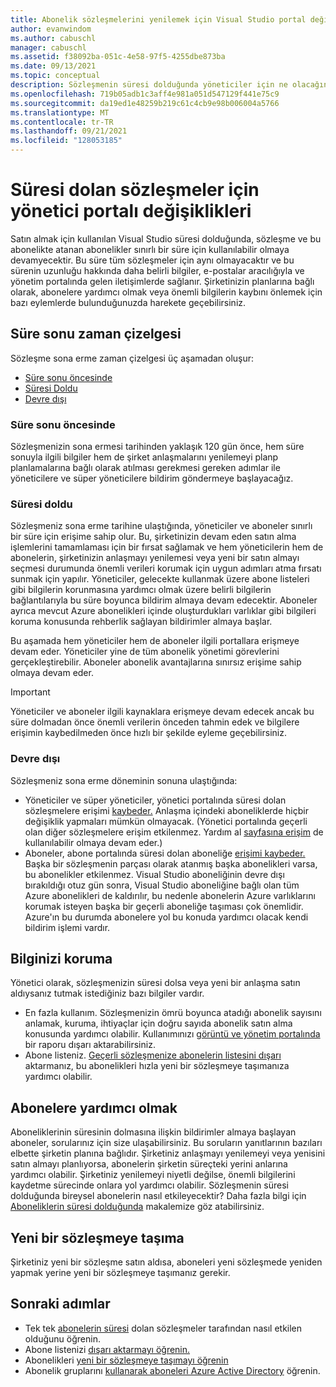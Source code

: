 ```yaml
---
title: Abonelik sözleşmelerini yenilemek için Visual Studio portal değişiklikleri | Microsoft Docs
author: evanwindom
ms.author: cabuschl
manager: cabuschl
ms.assetid: f38092ba-051c-4e58-97f5-4255dbe873ba
ms.date: 09/13/2021
ms.topic: conceptual
description: Sözleşmenin süresi dolduğunda yöneticiler için ne olacağını öğrenin
ms.openlocfilehash: 719b05adb1c3aff4e981a051d547129f441e75c9
ms.sourcegitcommit: da19ed1e48259b219c61c4cb9e98b006004a5766
ms.translationtype: MT
ms.contentlocale: tr-TR
ms.lasthandoff: 09/21/2021
ms.locfileid: "128053185"
---
```

# <a name="admin-portal-changes-for-expired-agreements"></a>Süresi dolan sözleşmeler için yönetici portalı değişiklikleri
Satın almak için kullanılan Visual Studio süresi dolduğunda, sözleşme ve bu abonelikte atanan abonelikler sınırlı bir süre için kullanılabilir olmaya devamyecektir.  Bu süre tüm sözleşmeler için aynı olmayacaktır ve bu sürenin uzunluğu hakkında daha belirli bilgiler, e-postalar aracılığıyla ve yönetim portalında gelen iletişimlerde sağlanır.  Şirketinizin planlarına bağlı olarak, abonelere yardımcı olmak veya önemli bilgilerin kaybını önlemek için bazı eylemlerde bulunduğunuzda harekete geçebilirsiniz.

## <a name="expiration-timeline"></a>Süre sonu zaman çizelgesi 
Sözleşme sona erme zaman çizelgesi üç aşamadan oluşur:
- [Süre sonu öncesinde](#prior-to-expiration)
- [Süresi Doldu](#expired)
- [Devre dışı](#disabled)

### <a name="prior-to-expiration"></a>Süre sonu öncesinde
Sözleşmenizin sona ermesi tarihinden yaklaşık 120 gün önce, hem süre sonuyla ilgili bilgiler hem de şirket anlaşmalarını yenilemeyi planp planlamalarına bağlı olarak atılması gerekmesi gereken adımlar ile yöneticilere ve süper yöneticilere bildirim göndermeye başlayacağız. 

### <a name="expired"></a>Süresi doldu
Sözleşmeniz sona erme tarihine ulaştığında, yöneticiler ve aboneler sınırlı bir süre için erişime sahip olur.  Bu, şirketinizin devam eden satın alma işlemlerini tamamlaması için bir fırsat sağlamak ve hem yöneticilerin hem de abonelerin, şirketinizin anlaşmayı yenilemesi veya yeni bir satın almayı seçmesi durumunda önemli verileri korumak için uygun adımları atma fırsatı sunmak için yapılır.  Yöneticiler, gelecekte kullanmak üzere abone listeleri gibi bilgilerin korunmasına yardımcı olmak üzere belirli bilgilerin bağlantılarıyla bu süre boyunca bildirim almaya devam edecektir.  Aboneler ayrıca mevcut Azure abonelikleri içinde oluşturdukları varlıklar gibi bilgileri koruma konusunda rehberlik sağlayan bildirimler almaya başlar.  

Bu aşamada hem yöneticiler hem de aboneler ilgili portallara erişmeye devam eder.  Yöneticiler yine de tüm abonelik yönetimi görevlerini gerçekleştirebilir.  Aboneler abonelik avantajlarına sınırsız erişime sahip olmaya devam eder.  

> [!IMPORTANT]
> Yöneticiler ve aboneler ilgili kaynaklara erişmeye devam edecek ancak bu süre dolmadan önce önemli verilerin önceden tahmin edek ve bilgilere erişimin kaybedilmeden önce hızlı bir şekilde eyleme geçebilirsiniz.

### <a name="disabled"></a>Devre dışı
Sözleşmeniz sona erme döneminin sonuna ulaştığında:
- Yöneticiler ve süper yöneticiler, yönetici portalında süresi dolan sözleşmelere erişimi [kaybeder.](https://manage.visualstudio.com)  Anlaşma içindeki aboneliklerde hiçbir değişiklik yapmaları mümkün olmayacak.  (Yönetici portalında geçerli olan diğer sözleşmelere erişim etkilenmez.  Yardım al [sayfasına erişim](https://manage.visualstudio.com.gethelp) de kullanılabilir olmaya devam eder.)
- Aboneler, abone portalında süresi dolan aboneliğe [erişimi kaybeder.](https://my.visualstudio.com)  Başka bir sözleşmenin parçası olarak atanmış başka abonelikleri varsa, bu abonelikler etkilenmez. Visual Studio aboneliğinin devre dışı bırakıldığı otuz gün sonra, Visual Studio aboneliğine bağlı olan tüm Azure abonelikleri de kaldırılır, bu nedenle abonelerin Azure varlıklarını korumak isteyen başka bir geçerli aboneliğe taşıması çok önemlidir.  Azure'ın bu durumda abonelere yol bu konuda yardımcı olacak kendi bildirim işlemi vardır.  

## <a name="preserving-your-information"></a>Bilginizi koruma
Yönetici olarak, sözleşmenizin süresi dolsa veya yeni bir anlaşma satın aldıysanız tutmak istediğiniz bazı bilgiler vardır. 
- En fazla kullanım.  Sözleşmenizin ömrü boyunca atadığı abonelik sayısını anlamak, kuruma, ihtiyaçlar için doğru sayıda abonelik satın alma konusunda yardımcı olabilir.  Kullanımınızı [görüntü ve yönetim portalında](maximum-usage.md) bir raporu dışarı aktarabilirsiniz.  
- Abone listeniz.  [Geçerli sözleşmenize abonelerin listesini dışarı](exporting-subscriptions.md) aktarmanız, bu abonelikleri hızla yeni bir sözleşmeye taşımanıza yardımcı olabilir.  

## <a name="assisting-subscribers"></a>Abonelere yardımcı olmak
Aboneliklerinin süresinin dolmasına ilişkin bildirimler almaya başlayan aboneler, sorularınız için size ulaşabilirsiniz.  Bu soruların yanıtlarının bazıları elbette şirketin planına bağlıdır.  Şirketiniz anlaşmayı yenilemeyi veya yenisini satın almayı planlıyorsa, abonelerin şirketin süreçteki yerini anlarına yardımcı olabilir.  Şirketiniz yenilemeyi niyetli değilse, önemli bilgilerini kaydetme sürecinde onlara yol yardımcı olabilir.  Sözleşmenin süresi dolduğunda bireysel abonelerin nasıl etkileyecektir? Daha fazla bilgi için [Aboneliklerin süresi dolduğunda](subscription-expiration.md) makalemize göz atabilirsiniz. 

## <a name="moving-to-a-new-agreement"></a>Yeni bir sözleşmeye taşıma
Şirketiniz yeni bir sözleşme satın [](migrate-subscriptions.md) aldısa, aboneleri yeni sözleşmede yeniden yapmak yerine yeni bir sözleşmeye taşımanız gerekir.  

## <a name="next-steps"></a>Sonraki adımlar
- Tek tek [abonelerin süresi](subscription-expiration.md) dolan sözleşmeler tarafından nasıl etkilen olduğunu öğrenin.
- Abone listenizi [dışarı aktarmayı öğrenin.](exporting-subscriptions.md)
- Abonelikleri [yeni bir sözleşmeye taşımayı öğrenin](migrate-subscriptions.md)
- Abonelik gruplarını [kullanarak aboneleri Azure Active Directory](assign-license-bulk.md#use-azure-active-directory-groups-to-assign-subscriptions) öğrenin.